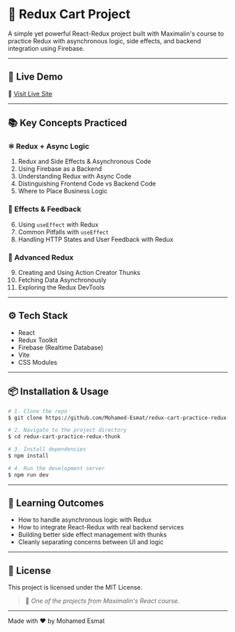# 🛒 Redux Cart Project

A simple yet powerful React-Redux project built with Maximalin's course to practice Redux with asynchronous logic, side effects, and backend integration using Firebase.

---

## 🚀 Live Demo

🔗 [Visit Live Site](https://redux-cart-practice-redux-thunk.vercel.app/)

---

## 📚 Key Concepts Practiced

### ⚛️ Redux + Async Logic

1. Redux and Side Effects & Asynchronous Code
2. Using Firebase as a Backend
3. Understanding Redux with Async Code
4. Distinguishing Frontend Code vs Backend Code
5. Where to Place Business Logic

### 🔁 Effects & Feedback

6. Using `useEffect` with Redux
7. Common Pitfalls with `useEffect`
8. Handling HTTP States and User Feedback with Redux

### 🧠 Advanced Redux

9. Creating and Using Action Creator Thunks
10. Fetching Data Asynchronously
11. Exploring the Redux DevTools

---

## ⚙️ Tech Stack

* React
* Redux Toolkit
* Firebase (Realtime Database)
* Vite
* CSS Modules

---

## 📦 Installation & Usage

```bash
# 1. Clone the repo
$ git clone https://github.com/Mohamed-Esmat/redux-cart-practice-redux-thunk

# 2. Navigate to the project directory
$ cd redux-cart-practice-redux-thunk

# 3. Install dependencies
$ npm install

# 4. Run the development server
$ npm run dev
```

---

## 🎯 Learning Outcomes

* How to handle asynchronous logic with Redux
* How to integrate React-Redux with real backend services
* Building better side effect management with thunks
* Cleanly separating concerns between UI and logic

---

## 📜 License

This project is licensed under the MIT License.

> 📘 *One of the projects from Maximalin's React course.*

---

Made with ❤️ by Mohamed Esmat
